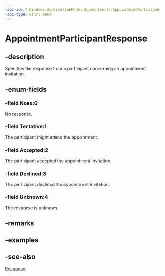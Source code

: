 ```yaml
---
-api-id: T:Windows.ApplicationModel.Appointments.AppointmentParticipantResponse
-api-type: winrt enum
---
```


<!-- Enumeration syntax
public enum Windows.ApplicationModel.Appointments.AppointmentParticipantResponse : int
-->

# AppointmentParticipantResponse

## -description
Specifies the response from a participant concerning an appointment invitation.

## -enum-fields
### -field None:0
No response.

### -field Tentative:1
The participant might attend the appointment.

### -field Accepted:2
The participant accepted the appointment invitation.

### -field Declined:3
The participant declined the appointment invitation.

### -field Unknown:4
The response is unknown.


## -remarks

## -examples

## -see-also
[Response](appointmentinvitee_response.md)